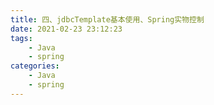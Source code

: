 ```yaml
---
title: 四、jdbcTemplate基本使用、Spring实物控制
date: 2021-02-23 23:12:23
tags:
    - Java
    - spring
categories:
    - Java
    - spring
---
```

